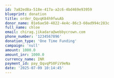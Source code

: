 ```yaml
---
id: 7a82ed8a-518e-417a-a2c6-4bd469e93959
blueprint: donation
title: order_QqvqK84h9fwuAb
donor_name: 01e6ae50-4822-4e4c-86c3-60ad994c283c
full_name: chloe
email: chirag.jikadara@webbycrown.com
phone_number: '1234567896'
donation_type: 'One Time Funding'
campaign: 'null'
amount: 1000.0
amount_inr: 1000.0
currency_name: INR
payment_id: pay_QqvqPS0FiV9eNa
date: '2025-07-09 10:14:45'
---
```

